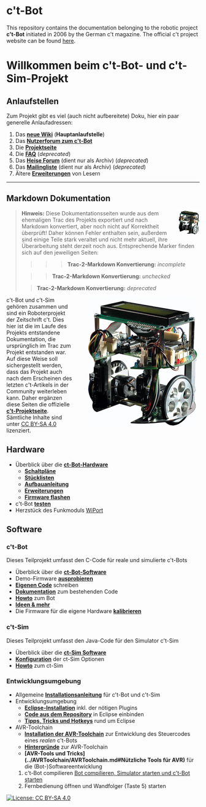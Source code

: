 # c't-Bot

This repository contains the documentation belonging to the robotic project **c't-Bot** initiated in 2006 by the German c't magazine. The official c't project website can be found [here](http://www.heise.de/ct/projekte/c-t-Bot-und-c-t-Sim-284119.html).

# Willkommen beim c't-Bot- und c't-Sim-Projekt

## Anlaufstellen

Zum Projekt gibt es viel (auch nicht aufbereitete) Doku, hier ein paar generelle Anlaufadressen:

1. Das **[neue Wiki](../doc/wiki_main.md)** (**Hauptanlaufstelle**)
1. Das **[Nutzerforum zum c't-Bot](https://www.ctbot.de)**
1. Die **[Projektseite](http://www.ct-bot.de)**
1. Die **[FAQ](http://www.heise.de/ct/artikel/FAQ-fuer-c-t-Bot-und-c-t-SIM-291940.html)**  (*deprecated*)
1. Das **[Heise Forum](https://www.heise.de/forum/c-t/Kommentare-zu-c-t-Artikeln/c-t-Bot-und-c-t-Sim/forum-23074/)** (dient nur als Archiv) (*deprecated*)
1. Das **[Mailingliste](https://www.heise.de/ct/newsletter/archiv/ct-bot-entwickler/)** (dient nur als Archiv)  (*deprecated*)
1. Ältere **[Erweiterungen](../Patches/Patches.md)** von Lesern

---

## Markdown Dokumentation

<img src="WikiStart/bot.png" style="float: right; margin-left:2em; height: 64px;" />

> **Hinweis:** Diese Dokumentationsseiten wurde aus dem ehemaligen Trac des Projekts exportiert und nach Markdown konvertiert, aber noch nicht auf Korrektheit überprüft! Daher können Fehler enthalten sein, außerdem sind einige Teile stark veraltet und nicht mehr aktuell, ihre Überarbeitung steht derzeit noch aus. Entsprechende Marker finden sich auf den jeweiligen Seiten:
>>>> **Trac-2-Markdown Konvertierung:** *incomplete*
>
>>> **Trac-2-Markdown Konvertierung:** *unchecked*
>
>> **Trac-2-Markdown Konvertierung:** *deprecated*

<img style="float: right; margin-left:2em;" src="bot.jpg" />

c't-Bot und c't-Sim gehören zusammen und sind ein Roboterprojekt der Zeitschrift c't. Dies hier ist die im Laufe des Projekts entstandene Dokumentation, die ursprünglich im Trac zum Projekt entstanden war. Auf diese Weise soll sichergestellt werden, dass das Projekt auch nach dem Erscheinen des letzten c't-Artikels in der Community weiterleben kann. Daher ergänzen diese Seiten die offizielle **[c't-Projektseite](http://www.heise.de/ct/projekte/ct-bot)**. Sämtliche Inhalte sind unter [CC BY-SA 4.0](https://creativecommons.org/licenses/by-sa/4.0/) lizenziert.

## Hardware

* Überblick über die **[ct-Bot-Hardware](../xx_HW/ct-Bot-Hardware.md)**
  * **[Schaltpläne](../xx_HW/ct-Bot-Hardware.md#Schaltplaene)**
  * **[Stücklisten](../xx_HW/ct-Bot-Hardware.md#Stuecklisten)**
  * **[Aufbauanleitung](../ct-Bot-Hardware/ct-Bot-Hardware.md#Aufbau-und-Montage)**
  * **[Erweiterungen](../ct-Bot-Hardware/ct-Bot-Hardware.md#Erweiterungen)**
  * **[Firmware flashen](../Flash/Flash.md)**
* c't-Bot **[testen](../ct-Bot-Hardware/ct-Bot-Hardware.md#Test-eines-frisch-aufgebauten-ct-Bots)**
* Herzstück des Funkmoduls [WiPort](http://www.lantronix.com/pdf/WiPort_UG.pdf)

## Software

### c't-Bot

Dieses Teilprojekt umfasst den C-Code für reale und simulierte c't-Bots

* Überblick über die **[ct-Bot-Software](../ct-Bot-Software/ct-Bot-Software.md)**
* Demo-Firmware **[ausprobieren](../ct-Bot-Software/ct-Bot-Software.md#Und-los-geht-es)**
* **[Eigenen Code](../ct-Bot-Software/ct-Bot-Software.md#Eigene-Schritte)** schreiben
* **[Dokumentation](../ct-Bot-Software/ct-Bot-Software.md#Dokumentation)** zum bestehenden Code
* **[Howto](../ct-Bot-Software/ct-Bot-Software.md#Howto)** zum Bot
* **[Ideen & mehr](../ct-Bot-Software/ct-Bot-Software.md#Ideen-und-mehr)**
* Die Firmware für die eigene Hardware **[kalibrieren](../ct-Bot-Software/ct-Bot-Software.md#Kalibrierung)**

### c't-Sim

Dieses Teilprojekt umfasst den Java-Code für den Simulator c't-Sim

* Überblick über die **[ct-Sim Software](https://www.heise.de/ct/artikel/c-t-Bot-und-c-t-Sim-284119.html?seite=3)**
* **[Konfiguration](../ct-Sim/ct-Sim.md#Konfiguration)** der ct-Sim Optionen
* **[Howto](../ct-Sim/ct-Sim.md#Howto)** zum ct-Sim

### Entwicklungsumgebung

* Allgemeine **[Installationsanleitung](../Installationsanleitung/InstallationsanleitungR23.md)** für c't-Bot und c't-Sim
* Entwicklungsumgebung
  * **[Eclipse-Installation](../Eclipse/EclipseInstallation.md)** inkl. der nötigen Plugins
  * **[Code aus dem Repository](../Eclipse/GITundEclipse.md)** in Eclipse einbinden
  * **[Tipps, Tricks und Hotkeys](../Eclipse/EclipseTipps.md)** rund um Eclipse
* AVR-Toolchain
  * **[Installation der AVR-Toolchain](../AVRToolchain/AVRToolchain.md)** zur Entwicklung des Steuercodes eines *realen* c't-Bots
  * **[Hintergründe](../AVRToolchain/AVRToolchainInterna.md)** zur AVR-Toolchain
  * **[AVR-Tools und Tricks](../AVRToolchain/AVRToolchain.md#Nützliche Tools für AVR)** für die (Bot-)Softwareentwicklung
  1. c't-Bot compilieren [Bot compilieren, Simulator starten und c't-Bot starten](../Installationsanleitung/InstallationsanleitungR23.md#ct-Sim-und-virtuelle-Bots-starten)
  1. Fernbedienung öffnen und Wandfolger (Taste 5) starten

[![License: CC BY-SA 4.0](../../License.svg)](https://creativecommons.org/licenses/by-sa/4.0/)
